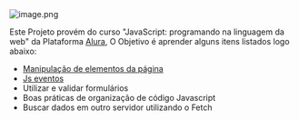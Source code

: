 <img src="https://www.imagemhost.com.br/images/2022/07/04/image.png" alt="image.png" border="0" />

Este Projeto provém do curso "JavaScript: programando na linguagem da web"
da Plataforma [Alura](https://www.alura.com.br/), O Objetivo é aprender alguns itens listados logo abaixo:
- [Manipulação de elementos da página](https://www.w3schools.com/js/js_htmldom_methods.asp)
- [Js eventos](https://www.w3schools.com/js/js_events.asp)
- Utilizar e validar formulários
- Boas práticas de organização de código Javascript
- Buscar dados em outro servidor utilizando o Fetch
